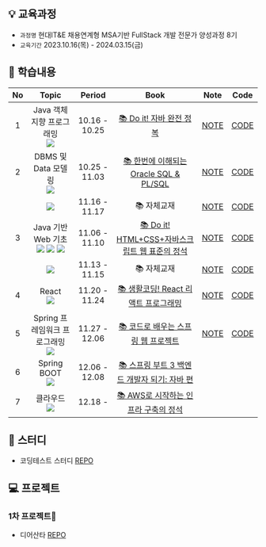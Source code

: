 ## 💡 교육과정

- `과정명` 현대IT&E 채용연계형 MSA기반 FullStack 개발 전문가 양성과정 8기
- `교육기간` 2023.10.16(목) - 2024.03.15(금)

## 📑 학습내용

| No | Topic | Period | Book | Note | Code |
|:--:|:--:|:--:|:--:|:--:|:--:|
| 1  | Java 객체지향 프로그래밍<br/><img src="https://img.shields.io/badge/Java-007396?style=flat-square&logo=java&logoColor=white"> | 10.16 - 10.25 | [📚 Do it! 자바 완전 정복](https://product.kyobobook.co.kr/detail/S000001818032) | [NOTE](https://github.com/sangeun99/hyundai-it-e-java-fullstack/tree/master/lecturenote/01.java) | [CODE](https://github.com/sangeun99/hyundai-it-e-java-fullstack/tree/master/01.java/src) |
| 2  | DBMS 및 Data 모델링<br/><img src="https://img.shields.io/badge/ORACLE-F80000?style=flat-square&logo=oracle&logoColor=white"> | 10.25 - 11.03 | [📚 한번에 이해되는 Oracle SQL & PL/SQL](https://product.kyobobook.co.kr/detail/S000001870526) | [NOTE](https://github.com/sangeun99/hyundai-it-e-java-fullstack/tree/master/lecturenote/02.dbms) | [CODE](https://github.com/sangeun99/hyundai-it-e-java-fullstack/tree/master/02.dbms) |
|    | <img src="https://img.shields.io/badge/PL/SQL-F80000?style=flat-square&logo=oracle&logoColor=white"> | 11.16 - 11.17 | 📚 자체교재 |[NOTE](https://github.com/sangeun99/hyundai-it-e-java-fullstack/tree/master/lecturenote/03.web_basic/99_pl_sql.md) | [CODE](https://github.com/sangeun99/hyundai-it-e-java-fullstack/tree/master/02.dbms) |
| 3  | Java 기반 Web 기초<br/><img src="https://img.shields.io/badge/HTML5-E34F26?style=flat-square&logo=html5&logoColor=white"> <img src="https://img.shields.io/badge/CSS-1572B6?style=flat-square&logo=css3&logoColor=white"> <img src="https://img.shields.io/badge/JavaScript-F7DF1E?style=flat-square&logo=javascript&logoColor=black"> | 11.06 - 11.10 |[📚 Do it! HTML+CSS+자바스크립트 웹 표준의 정석](https://product.kyobobook.co.kr/detail/S000001818002) |[NOTE](https://github.com/sangeun99/hyundai-it-e-java-fullstack/tree/master/lecturenote/03.web_basic) |[CODE](https://github.com/sangeun99/hyundai-it-e-java-fullstack/tree/master/03.web_basic)|
|    | <img src="https://img.shields.io/badge/JSP-007396?style=flat-square&logo=java&logoColor=white"> | 11.13 - 11.15 | 📚 자체교재 |[NOTE](https://github.com/sangeun99/hyundai-it-e-java-fullstack/tree/master/lecturenote/03.web_basic/20_servlet_jsp.md) | [CODE](https://github.com/sangeun99/hyundai-it-e-java-fullstack/tree/master/03.web_basic_jsp)|
| 4  | React<br/><img src="https://img.shields.io/badge/React-61DAFB?style=flat-square&logo=React&logoColor=black"/> | 11.20 - 11.24 | [📚 생활코딩! React 리액트 프로그래밍](https://product.kyobobook.co.kr/detail/S000200940449) |[NOTE](https://github.com/sangeun99/hyundai-it-e-java-fullstack/tree/master/lecturenote/04.react) | [CODE](https://github.com/sangeun99/hyundai-it-e-java-fullstack/tree/master/04.react)|
| 5  | Spring 프레임워크 프로그래밍<br/><img src="https://img.shields.io/badge/Spring-6DB33F?style=flat-square&logo=spring&logoColor=white"/> | 11.27 - 12.06 | [📚 코드로 배우는 스프링 웹 프로젝트](https://product.kyobobook.co.kr/detail/S000001923741) |[NOTE](https://github.com/sangeun99/hyundai-it-e-java-fullstack/tree/master/lecturenote/05.spring) | [CODE](https://github.com/sangeun99/hyundai-it-e-spring) |
| 6  | Spring BOOT<br/><img src="https://img.shields.io/badge/Spring Boot-6DB33F?style=flat-square&logo=springboot&logoColor=white"/> | 12.06 - 12.08 | [📚 스프링 부트 3 백엔드 개발자 되기: 자바 편](https://product.kyobobook.co.kr/detail/S000201766024) | | |
| 7  | 클라우드<br/><img src="https://img.shields.io/badge/Amazon%20AWS-232F3E?style=flat-square&logo=amazon aws&logoColor=white"> | 12.18 -  | [📚 AWS로 시작하는 인프라 구축의 정석](https://product.kyobobook.co.kr/detail/S000061353999) | | |

## 👾 스터디

- 코딩테스트 스터디 [REPO](https://github.com/kyukong/SeSAC-Algo)

## 💻 프로젝트

### 1차 프로젝트🎅

- 디어산타 [REPO](https://github.com/dear-santa)
